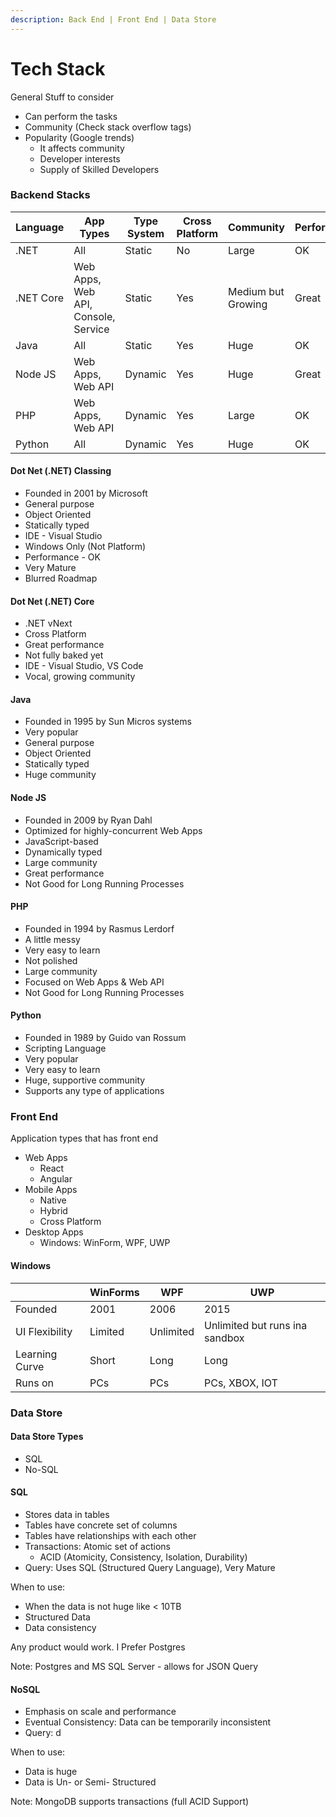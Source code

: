 ```yaml
---
description: Back End | Front End | Data Store
---
```


# Tech Stack

General Stuff to consider

* Can perform the tasks
* Community (Check stack overflow tags)
* Popularity (Google trends)
  * It affects community
  * Developer interests
  * Supply of Skilled Developers



### Backend Stacks

| Language  | App Types                           | Type System | Cross Platform | Community          | Performance | Learning Curve |
| --------- | ----------------------------------- | ----------- | -------------- | ------------------ | ----------- | -------------- |
| .NET      | All                                 | Static      | No             | Large              | OK          | Long           |
| .NET Core | Web Apps, Web API, Console, Service | Static      | Yes            | Medium but Growing | Great       | Long           |
| Java      | All                                 | Static      | Yes            | Huge               | OK          | Long           |
| Node JS   | Web Apps, Web API                   | Dynamic     | Yes            | Huge               | Great       | Medium         |
| PHP       | Web Apps, Web API                   | Dynamic     | Yes            | Large              | OK          | Medium         |
| Python    | All                                 | Dynamic     | Yes            | Huge               | OK          | Short          |

#### Dot Net (.NET) Classing

* Founded in 2001 by Microsoft&#x20;
* General purpose
* Object Oriented
* Statically typed
* IDE - Visual Studio
* Windows Only (Not Platform)
* Performance - OK
* Very Mature
* Blurred Roadmap

#### Dot Net (.NET) Core

* .NET vNext
* Cross Platform
* Great performance
* Not fully baked yet
* IDE - Visual Studio, VS Code
* Vocal, growing community

#### Java

* Founded in 1995 by Sun Micros systems
* Very popular
* General purpose
* Object Oriented
* Statically typed
* Huge community

#### Node JS

* Founded in 2009 by Ryan Dahl
* Optimized for highly-concurrent Web Apps
* JavaScript-based
* Dynamically typed
* Large community
* Great performance
* Not Good for Long Running Processes

#### PHP

* Founded in 1994 by Rasmus Lerdorf
* A little messy
* Very easy to learn
* Not polished
* Large community
* Focused on Web Apps & Web API
* Not Good for Long Running Processes

#### Python

* Founded in 1989 by Guido van Rossum
* Scripting Language
* Very popular
* Very easy to learn
* Huge, supportive community
* Supports any type of applications

### Front End

Application types that has front end

* Web Apps
  * React
  * Angular
* Mobile Apps
  * Native
  * Hybrid
  * Cross Platform
* Desktop Apps
  * Windows: WinForm, WPF, UWP

#### Windows&#x20;

|                | WinForms | WPF       | UWP                            |
| -------------- | -------- | --------- | ------------------------------ |
| Founded        | 2001     | 2006      | 2015                           |
| UI Flexibility | Limited  | Unlimited | Unlimited but runs ina sandbox |
| Learning Curve | Short    |  Long     | Long                           |
| Runs on        | PCs      | PCs       | PCs, XBOX, IOT                 |

### Data Store

#### Data Store Types

* SQL
* No-SQL

#### SQL

* Stores data in tables
* Tables have concrete set of columns
* Tables have relationships with each other
* Transactions: Atomic set of actions&#x20;
  * ACID (Atomicity, Consistency, Isolation, Durability)
* Query: Uses SQL (Structured Query Language), Very Mature

When to use:

* When the data is not huge like < 10TB
* Structured Data
* Data consistency&#x20;

Any product would work. I Prefer Postgres

Note: Postgres and MS SQL Server - allows for JSON Query

#### NoSQL

* Emphasis on scale and performance
* Eventual Consistency: Data can be temporarily inconsistent
* Query: d

When to use:

* Data is huge
* Data is Un- or Semi- Structured

Note: MongoDB supports transactions (full ACID Support)



